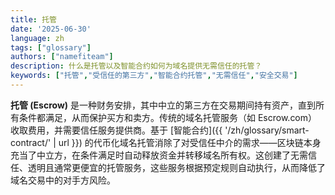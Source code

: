```yaml
---
title: 托管
date: '2025-06-30'
language: zh
tags: ["glossary"]
authors: ["namefiteam"]
description: 什么是托管以及智能合约如何为域名提供无需信任的托管？
keywords: ["托管","受信任的第三方","智能合约托管","无需信任","安全交易"]
---
```



**托管 (Escrow)** 是一种财务安排，其中中立的第三方在交易期间持有资产，直到所有条件都满足，从而保护买方和卖方。传统的域名托管服务（如 Escrow.com）收取费用，并需要信任服务提供商。基于 [智能合约]({{ '/zh/glossary/smart-contract/' | url }}) 的代币化域名托管消除了对受信任中介的需求——区块链本身充当了中立方，在条件满足时自动释放资金并转移域名所有权。这创建了无需信任、透明且通常更便宜的托管服务，这些服务根据预定规则自动执行，从而降低了域名交易中的对手方风险。